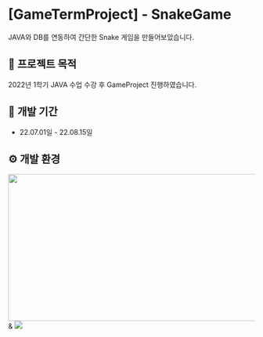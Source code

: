 # [GameTermProject] - SnakeGame
JAVA와 DB를 연동하여 간단한 Snake 게임을 만들어보았습니다.

##  :pushpin: 프로젝트 목적
2022년 1학기 JAVA 수업 수강 후 GameProject 진행하였습니다.

## :date: 개발 기간
* 22.07.01일 - 22.08.15일

## :gear: 개발 환경
<img src="https://github.com/Ryu-ji-hyeon/JAVA-GameTermProject/assets/112555124/7774ed5e-e4ed-475b-8e42-677c1f9a76e1" width="1000px" height="300px"> & <img src="https://github.com/Ryu-ji-hyeon/JAVA-GameTermProject/assets/112555124/9e4a3f54-f276-450e-a80a-0775d5e2c488">


